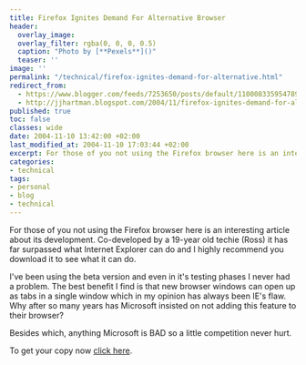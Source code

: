 ```yaml
---
title: Firefox Ignites Demand For Alternative Browser
header:
  overlay_image: 
  overlay_filter: rgba(0, 0, 0, 0.5)
  caption: "Photo by [**Pexels**]()"
  teaser: ''
image: ''
permalink: "/technical/firefox-ignites-demand-for-alternative.html"
redirect_from:
  - https://www.blogger.com/feeds/7253650/posts/default/110008335954789207
  - http://jjhartman.blogspot.com/2004/11/firefox-ignites-demand-for-alternative.html
published: true
toc: false
classes: wide
date: 2004-11-10 13:42:00 +02:00
last_modified_at: 2004-11-10 17:03:44 +02:00
excerpt: For those of you not using the Firefox browser here is an interesting article about its development. Co-developed by a 19-year old techie (Ross) it has far surpassed what Internet Explorer can do and I highly recommend you download it to see what it can do.
categories:
- technical
tags:
- personal
- blog
- technical
---
```

For those of you not using the Firefox browser here is an interesting article about its development. Co-developed by a 19-year old techie (Ross) it has far surpassed what Internet Explorer can do and I highly recommend you download it to see what it can do. 

I've been using the beta version and even in it's testing phases I never had a problem. The best benefit I find is that new browser windows can open up as tabs in a single window which in my opinion has always been IE's flaw. Why after so many years has Microsoft insisted on not adding this feature to their browser? 

Besides which, anything Microsoft is BAD so a little competition never hurt. 

To get your copy now <a href="http://www.mozilla.org/products/firefox/">click here</a>.
